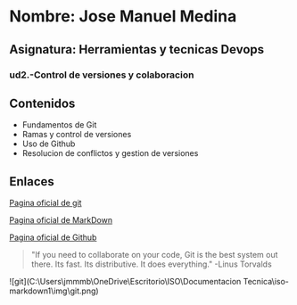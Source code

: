 # Nombre: Jose Manuel Medina
## Asignatura: Herramientas y tecnicas Devops
### ud2.-Control de versiones y colaboracion

## Contenidos
* Fundamentos de Git
* Ramas y control de versiones
* Uso de Github
* Resolucion de conflictos y gestion de versiones

## Enlaces
[Pagina oficial de git](https://git-scm.com)

[Pagina oficial de MarkDown](https://www.markdownguide.org)

[Pagina oficial de Github](https://github.com)

> "If you need to collaborate on your code, Git is the best system out there. Its fast. Its distributive. It does everything." -Linus Torvalds


![git](C:\Users\jmmmb\OneDrive\Escritorio\ISO\Documentacion Tecnica\iso-markdown1\img\git.png)
